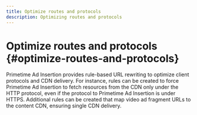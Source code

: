 ```yaml
---
title: Optimize routes and protocols
description: Optimizing routes and protocols
---
```


# Optimize routes and protocols {#optimize-routes-and-protocols}

Primetime Ad Insertion provides rule-based URL rewriting to optimize client protocols and CDN delivery.  For instance, rules can be created to force Primetime Ad Insertion to fetch resources from the CDN only under the HTTP protocol, even if the protocol to Primetime Ad Insertion is under HTTPS.  Additional rules can be created that map video ad fragment URLs to the content CDN, ensuring single CDN delivery.
